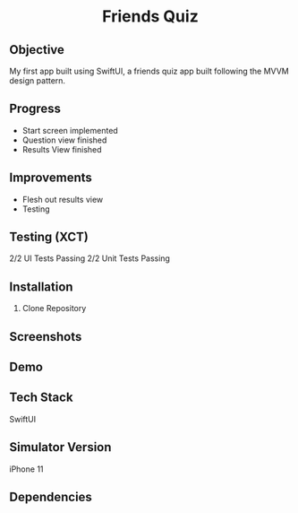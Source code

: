 <h1 align="center">

Friends Quiz

</h1>

## Objective
My first app built using SwiftUI, a friends quiz app built following the MVVM design pattern.

## Progress
- Start screen implemented
- Question view finished
- Results View finished

## Improvements
- Flesh out results view
- Testing

## Testing (XCT)
2/2 UI Tests Passing
2/2 Unit Tests Passing

## Installation
1. Clone Repository

## Screenshots

## Demo

## Tech Stack
SwiftUI

## Simulator Version
iPhone 11

## Dependencies


